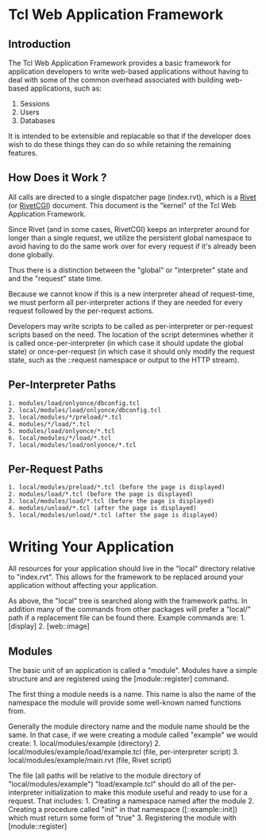 Tcl Web Application Framework
=============================

Introduction
------------

The Tcl Web Application Framework provides a basic framework for application
developers to write web-based applications without having to deal with some
of the common overhead associated with building web-based applications, such
as:
  1. Sessions
  2. Users
  3. Databases

It is intended to be extensible and replacable so that if the developer does
wish to do these things they can do so while retaining the remaining features.

How Does it Work ?
------------------

All calls are directed to a single dispatcher page (index.rvt), which is a
[Rivet](http://tcl.apache.org/rivet/) (or [RivetCGI](https://chiselapp.com/user/rkeene/repository/rivetcgi/)) document.  This document is the "kernel" of the Tcl Web
Application Framework.

Since Rivet (and in some cases, RivetCGI) keeps an interpreter around for
longer than a single request, we utilize the persistent global namespace to
avoid having to do the same work over for every request if it's already been
done globally.

Thus there is a distinction between the "global" or "interpreter" state and
and the "request" state time.

Because we cannot know if this is a new interpreter ahead of request-time, we
must perform all per-interpreter actions if they are needed for every request
followed by the per-request actions.

Developers may write scripts to be called as per-interpreter or per-request
scripts based on the need.  The location of the script determines whether it
is called once-per-interpreter (in which case it should update the global
state) or once-per-request (in which case it should only modify the request
state, such as the ::request namespace or output to the HTTP stream).


Per-Interpreter Paths
---------------------
    1. modules/load/onlyonce/dbconfig.tcl
    2. local/modules/load/onlyonce/dbconfig.tcl
    3. local/modules/*/preload/*.tcl
    4. modules/*/load/*.tcl
    5. modules/load/onlyonce/*.tcl
    6. local/modules/*/load/*.tcl
    7. local/modules/load/onlyonce/*.tcl


Per-Request Paths
-----------------
    1. local/modules/preload/*.tcl (before the page is displayed)
    2. modules/load/*.tcl (before the page is displayed)
    3. local/modules/load/*.tcl (before the page is displayed)
    4. modules/unload/*.tcl (after the page is displayed)
    5. local/modules/unload/*.tcl (after the page is displayed)


Writing Your Application
========================

All resources for your application should live in the "local" directory
relative to "index.rvt".  This allows for the framework to be replaced around
your application without affecting your application.

As above, the "local" tree is searched along with the framework paths.  In
addition many of the commands from other packages will prefer a "local/"
path if a replacement file can be found there.  Example commands are:
    1. [display]
    2. [web::image]

Modules
-------
The basic unit of an application is called a "module".  Modules have a simple
structure and are registered using the [module::register] command.

The first thing a module needs is a name.  This name is also the name of the
namespace the module will provide some well-known named functions from.

Generally the module directory name and the module name should be the same.
In that case, if we were creating a module called "example" we would create:
    1. local/modules/example (directory)
    2. local/modules/example/load/example.tcl (file, per-interpreter script)
    3. local/modules/example/main.rvt (file, Rivet script)

The file (all paths will be relative to the module directory of
"local/modules/example") "load/example.tcl" should do all of the
per-interpreter initialization to make this module useful and ready to use for
a request.  That includes:
    1. Creating a namespace named after the module
    2. Creating a procedure called "init" in that namespace ([::example::init]) which must return some form of "true"
    3. Registering the module with [module::register]
